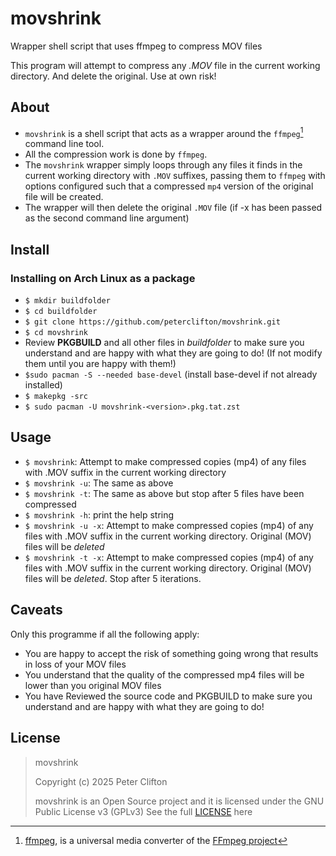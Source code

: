 # movshrink

Wrapper shell script that uses ffmpeg to compress MOV files

This program will attempt to compress any *.MOV* file in the current working directory.
And delete the original. Use at own risk!

## About

- `movshrink` is a shell script that acts as a wrapper around the `ffmpeg`[^1] command line tool.
- All the compression work is done by `ffmpeg`.
- The `movshrink` wrapper simply loops through any files it finds in the current working directory with `.MOV` suffixes, passing them to `ffmpeg` with options configured such that a compressed `mp4` version of the original file will be created.
- The wrapper will then delete the original `.MOV` file (if -x has been passed as the second command line argument)

## Install

### Installing on Arch Linux as a package

- `$ mkdir buildfolder`
- `$ cd buildfolder`
- `$ git clone https://github.com/peterclifton/movshrink.git`
- `$ cd movshrink`
- Review **PKGBUILD** and all other files in *buildfolder* to make sure you understand and are happy with what they are going to do! (If not modify them until you are happy with them!)
- `$sudo pacman -S --needed base-devel` (install base-devel if not already installed)
- `$ makepkg -src`
- `$ sudo pacman -U movshrink-<version>.pkg.tat.zst`

## Usage

-  `$ movshrink`: Attempt to make compressed copies (mp4) of any files with .MOV suffix in the current working directory 
-  `$ movshrink -u`: The same as above
-  `$ movshrink -t`: The same as above but stop after 5 files have been compressed
-  `$ movshrink -h`: print the help string
-  `$ movshrink -u -x`: Attempt to make compressed copies (mp4) of any files with .MOV suffix in the current working directory. Original (MOV) files will be *deleted*
-  `$ movshrink -t -x`: Attempt to make compressed copies (mp4) of any files with .MOV suffix in the current working directory. Original (MOV) files will be *deleted*. Stop after 5 iterations.

## Caveats

Only this programme if all the following apply:

- You are happy to accept the risk of something going wrong that results in loss of your MOV files
- You understand that the quality of the compressed mp4 files will be lower than you original MOV files
- You have Reviewed the source code and PKGBUILD to make sure you understand and are happy with what they are going to do! 

## License

> movshrink
>
> Copyright (c) 2025 Peter Clifton
>
> movshrink is an Open Source project and it is licensed
> under the GNU Public License v3 (GPLv3)
> See the full [LICENSE](LICENSE) here

[^1]: [ffmpeg](https://ffmpeg.org/ffmpeg.html), is a universal media converter of the [FFmpeg project](https://ffmpeg.org/)

